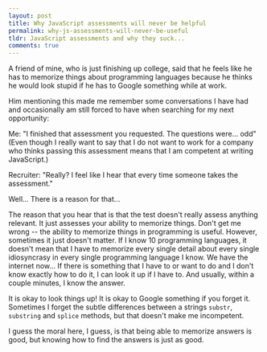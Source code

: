```yaml
---
layout: post
title: Why JavaScript assessments will never be helpful
permalink: why-js-assessments-will-never-be-useful
tldr: JavaScript assessments and why they suck...
comments: true
---
```


A friend of mine, who is just finishing up college, said that he feels like he has to memorize things about programming languages because he thinks he would look stupid if he has to Google something while at work.

Him mentioning this made me remember some conversations I have had and occasionally am still forced to have when searching for my next opportunity:

Me: "I finished that assessment you requested. The questions were... odd" (Even though I really want to say that I do not want to work for a company who thinks passing this assessment means that I am competent at writing JavaScript.)

Recruiter: "Really? I feel like I hear that every time someone takes the assessment."

Well... There is a reason for that...

The reason that you hear that is that the test doesn't really assess anything relevant. It just assesses your ability to memorize things. Don't get me wrong -- the ability to memorize things in programming is useful. However, sometimes it just doesn't matter. If I know 10 programming languages, it doesn't mean that I have to memorize every single detail about every single idiosyncrasy in every single programming language I know. We have the internet now... If there is something that I have to or want to do and I don't know exactly how to do it, I can look it up if I have to. And usually, within a couple minutes, I know the answer.

It is okay to look things up! It is okay to Google something if you forget it. Sometimes I forget the subtle differences between a strings `substr`, `substring` and `splice` methods, but that doesn't make me incompetent.

I guess the moral here, I guess, is that being able to memorize answers is good, but knowing how to find the answers is just as good.